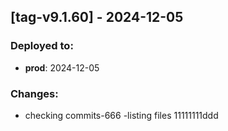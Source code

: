 
## [tag-v9.1.60] - 2024-12-05
### Deployed to:
- **prod**: 2024-12-05
### Changes:
- checking commits-666 -listing files 11111111ddd

